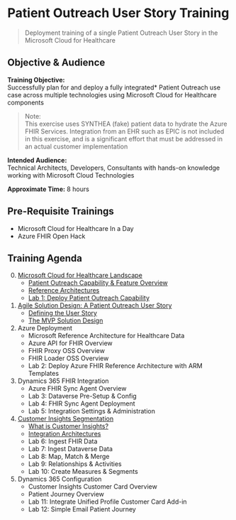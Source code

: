 # Patient Outreach User Story Training
> Deployment training of a single Patient Outreach User Story in the Microsoft Cloud for Healthcare

## Objective & Audience
**Training Objective:**<br>
Successfully plan for and deploy a fully integrated* Patient Outreach use case across multiple technologies using Microsoft Cloud for Healthcare components

>Note:<br>
This exercise uses SYNTHEA (fake) patient data to hydrate the Azure FHIR Services. Integration from an EHR such as EPIC is not included in this exercise, and is a significant effort that must be addressed in an actual customer implementation

**Intended Audience:**<br>
Technical Architects, Developers, Consultants with hands-on knowledge working with Microsoft Cloud Technologies

**Approximate Time:** 8 hours
## Pre-Requisite Trainings
* Microsoft Cloud for Healthcare In a Day
* Azure FHIR Open Hack

## Training Agenda

0. [Microsoft Cloud for Healthcare Landscape](./0_MC4H_Landscape/)
    * [Patient Outreach Capability & Feature Overview](./0_MC4H_Landscape#patient-outreach-a-microsoft-cloud-for-healthcare-capability)
    * [Reference Architectures](./PatientOutreach_UserStoryTraining/0_MC4H_Landscape#reference-architectures)
    * [Lab 1: Deploy Patient Outreach Capability](./0_MC4H_Landscape/Lab1)
1.  [Agile Solution Design: A Patient Outreach User Story](./1_Solution_Design)
    * [Defining the User Story](./PatientOutreach_UserStoryTraining/1_Solution_Design#defining-the-user-story)
    * [The MVP Solution Design](./PatientOutreach_UserStoryTraining/1_Solution_Design#the-mvp-solution-design)
2. Azure Deployment
    * Microsoft Reference Architecture for Healthcare Data
    * Azure API for FHIR Overview
    * FHIR Proxy OSS Overview
    * FHIR Loader OSS Overview
    * Lab 2: Deploy Azure FHIR Reference Architecture with ARM Templates
3. Dynamics 365 FHIR Integration
    * Azure FHIR Sync Agent Overview
    * Lab 3: Dataverse Pre-Setup & Config
    * Lab 4: FHIR Sync Agent Deployment
    * Lab 5: Integration Settings & Administration
4. [Customer Insights Segmentation](./4_Customer_Insights_Config)
    * [What is Customer Insights?](./PatientOutreach_UserStoryTraining/4_Customer_Insights_Config#what-is-customer-insights)
    * [Integration Architectures](./PatientOutreach_UserStoryTraining/4_Customer_Insights_Config#what-is-customer-insights)
    * Lab 6: Ingest FHIR Data
    * Lab 7: Ingest Dataverse Data
    * Lab 8: Map, Match & Merge
    * Lab 9: Relationships & Activities
    * Lab 10: Create Measures & Segments
4. Dynamics 365 Configuration
    * Customer Insights Customer Card Overview
    * Patient Journey Overview
    * Lab 11: Integrate Unified Profile Customer Card Add-in
    * Lab 12: Simple Email Patient Journey